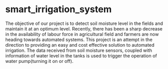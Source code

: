 # smart_irrigation_system
The objective of our project is to detect soil moisture
level in the fields and maintain it at an optimum level. Recently,
there has been a sharp decrease in the availability of labour
force in agricultural field and farmers are now heading towards
automated systems. This project is an attempt in the direction
to providing an easy and cost effective solution to automated
irrigation. The data received from soil moisture sensors, coupled
with information of water level in the tanks is used to trigger
the operation of water pump(turning it on or off).
